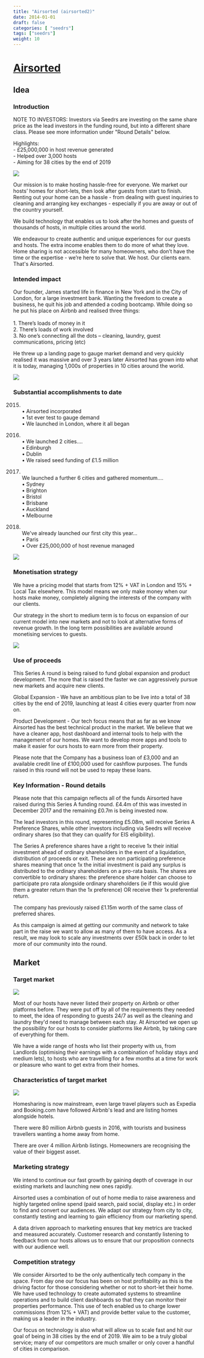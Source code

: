 ```yaml
---
title: "Airsorted (airsorted2)"
date: 2014-01-01
draft: false
categories: [ "seedrs"]
tags: ["seedrs"]
weight: 10
---
```


# [Airsorted](https://www.seedrs.com/airsorted2)

## Idea

### Introduction

NOTE TO INVESTORS: Investors via Seedrs are investing on the same share price as the lead investors in the funding round, but into a different share class. Please see more information under "Round Details" below.

Highlights: <br>- £25,000,000 in host revenue generated <br>- Helped over 3,000 hosts <br>- Aiming for 38 cities by the end of 2019

![](/img/seedrs/uploads/startup/section_image/image/14259/jmlmau1s4htgy13gvhzb7cisp74sx7v/Seedrs-Image-1.jpg?rect=0%2C0%2C600%2C400&w=600&fit=clip&s=9b49f89af7002aca10f890da630023bb)

Our mission is to make hosting hassle-free for everyone. We market our hosts’ homes for short-lets, then look after guests from start to finish. Renting out your home can be a hassle - from dealing with guest inquiries to cleaning and arranging key exchanges - especially if you are away or out of the country yourself.

We build technology that enables us to look after the homes and guests of thousands of hosts, in multiple cities around the world.

We endeavour to create authentic and unique experiences for our guests and hosts. The extra income enables them to do more of what they love. Home sharing is not accessible for many homeowners, who don’t have the time or the expertise - we’re here to solve that. We host. Our clients earn. That's Airsorted.

### Intended impact

Our founder, James started life in finance in New York and in the City of London, for a large investment bank. Wanting the freedom to create a business, he quit his job and attended a coding bootcamp. While doing so he put his place on Airbnb and realised three things: <br> <br>1. There’s loads of money in it <br>2. There’s loads of work involved <br>3. No one’s connecting all the dots – cleaning, laundry, guest communications, pricing (etc)

He threw up a landing page to gauge market demand and very quickly realised it was massive and over 3 years later Airsorted has grown into what it is today, managing 1,000s of properties in 10 cities around the world.

![](/img/seedrs/uploads/startup/section_image/image/14273/nkztlcmnt0iyua8v25vdvuhvfwxnl80/Service_we_offer.jpg?rect=0%2C0%2C1200%2C800&w=600&fit=clip&s=96137ddaa4a0239e65fba22acbe6a3a0)

### Substantial accomplishments to date

2015. <br> • Airsorted incorporated <br> • 1st ever test to gauge demand <br> • We launched in London, where it all began

2016. <br> • We launched 2 cities.... <br> • Edinburgh <br> • Dublin <br> • We raised seed funding of £1.5 million

2017. <br>We launched a further 6 cities and gathered momentum.... <br> • Sydney <br> • Brighton <br> • Bristol <br> • Brisbane <br> • Auckland <br> • Melbourne

2018. <br>We've already launched our first city this year... <br> • Paris <br> • Over £25,000,000 of host revenue managed

![](/img/seedrs/uploads/startup/section_image/image/14274/juz8hii9nwt5o0nzcstzdjhgrb6kd1l/Team_image.jpg?rect=0%2C0%2C1200%2C800&w=600&fit=clip&s=305ebe1fef7786b366ff1f3e65307ac6)

### Monetisation strategy

We have a pricing model that starts from 12% + VAT in London and 15% + Local Tax elsewhere. This model means we only make money when our hosts make money, completely aligning the interests of the company with our clients.

Our strategy in the short to medium term is to focus on expansion of our current model into new markets and not to look at alternative forms of revenue growth. In the long term possibilities are available around monetising services to guests.

![](/img/seedrs/uploads/startup/section_image/image/14275/8osw9fnkat3oa3ldc4lohsd4i2ra603/Property.jpg?rect=0%2C0%2C1200%2C800&w=600&fit=clip&s=4716793d393ca441c5aec1440c0e7ff9)

### Use of proceeds

This Series A round is being raised to fund global expansion and product development. The more that is raised the faster we can aggressively pursue new markets and acquire new clients.

Global Expansion - We have an ambitious plan to be live into a total of 38 cities by the end of 2019, launching at least 4 cities every quarter from now on.

Product Development - Our tech focus means that as far as we know Airsorted has the best technical product in the market. We believe that we have a cleaner app, host dashboard and internal tools to help with the management of our homes. We want to develop more apps and tools to make it easier for ours hosts to earn more from their property.

Please note that the Company has a business loan of £3,000 and an available credit line of £100,000 used for cashflow purposes. The funds raised in this round will not be used to repay these loans.

### Key Information - Round details

Please note that this campaign reflects all of the funds Airsorted have raised during this Series A funding round. £4.4m of this was invested in December 2017 and the remaining £0.7m is being invested now.

The lead investors in this round, representing £5.08m, will receive Series A Preference Shares, while other investors including via Seedrs will receive ordinary shares (so that they can qualify for EIS eligibility).

The Series A preference shares have a right to receive 1x their initial investment ahead of ordinary shareholders in the event of a liquidation, distribution of proceeds or exit. These are non participating preference shares meaning that once 1x the initial investment is paid any surplus is distributed to the ordinary shareholders on a pro-rata basis. The shares are convertible to ordinary shares: the preference share holder can choose to participate pro rata alongside ordinary shareholders (ie if this would give them a greater return than the 1x preference) OR receive their 1x preferential return.

The company has previously raised £1.15m worth of the same class of preferred shares.

As this campaign is aimed at getting our community and network to take part in the raise we want to allow as many of them to have access. As a result, we may look to scale any investments over £50k back in order to let more of our community into the round.

## Market

### Target market

![](/img/seedrs/uploads/startup/section_image/image/14277/mtp54vjjbh7ijgncbqiej8p14c4wpkv/Homesharing_issues_.png?rect=0%2C0%2C950%2C541&w=600&fit=clip&s=9c13a6e04c2535f9266d13a75881b1e9)

Most of our hosts have never listed their property on Airbnb or other platforms before. They were put off by all of the requirements they needed to meet, the idea of responding to guests 24/7 as well as the cleaning and laundry they'd need to manage between each stay. At Airsorted we open up the possibility for our hosts to consider platforms like Airbnb, by taking care of everything for them.

We have a wide range of hosts who list their property with us, from Landlords (optimising their earnings with a combination of holiday stays and medium lets), to hosts who are travelling for a few months at a time for work or pleasure who want to get extra from their homes.

### Characteristics of target market

![](/img/seedrs/uploads/startup/section_image/image/14276/8woz9zadk2f01b121h0rzu4s32phnr8/Market_characteristics_.png?rect=0%2C0%2C1029%2C580&w=600&fit=clip&s=f6ded557770c55a869c7b52b479c9a0d)

Homesharing is now mainstream, even large travel players such as Expedia and Booking.com have followed Airbnb's lead and are listing homes alongside hotels.

There were 80 million Airbnb guests in 2016, with tourists and business travellers wanting a home away from home.

There are over 4 million Airbnb listings. Homeowners are recognising the value of their biggest asset.

### Marketing strategy

We intend to continue our fast growth by gaining depth of coverage in our existing markets and launching new ones rapidly.

Airsorted uses a combination of out of home media to raise awareness and highly targeted online spend (paid search, paid social, display etc.) in order to find and convert our audiences. We adapt our strategy from city to city, constantly testing and learning to gain efficiency from our marketing spend.

A data driven approach to marketing ensures that key metrics are tracked and measured accurately. Customer research and constantly listening to feedback from our hosts allows us to ensure that our proposition connects with our audience well.

### Competition strategy

We consider Airsorted to be the only authentically tech company in the space. From day one our focus has been on host profitability as this is the driving factor for those considering whether or not to short-let their home. We have used technology to create automated systems to streamline operations and to build client dashboards so that they can monitor their properties performance. This use of tech enabled us to charge lower commissions (from 12% + VAT) and provide better value to the customer, making us a leader in the industry.

Our focus on technology is also what will allow us to scale fast and hit our goal of being in 38 cities by the end of 2019. We aim to be a truly global service; many of our competitors are much smaller or only cover a handful of cities in comparison.

